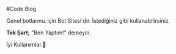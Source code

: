 #Code Blog

Genel botlarınız için Bot Sitesi'dir. İstediğiniz gibi kullanabilirsiniz.

**Tek Şart;**
"Ben Yaptım!" demeyin.

İyi Kullanımlar.💖
